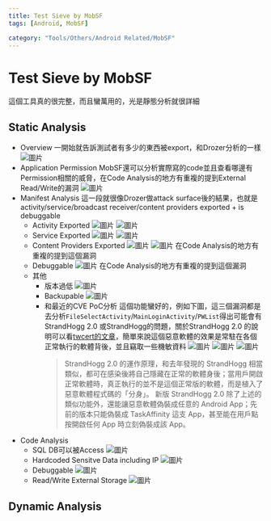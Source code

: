 ```yaml
---
title: Test Sieve by MobSF
tags: [Android, MobSF]

category: "Tools/Others/Android Related/MobSF"
---
```


# Test Sieve by MobSF
這個工具真的很完整，而且蠻萬用的，光是靜態分析就很詳細

## Static Analysis
* Overview
    一開始就告訴測試者有多少的東西被export，和Drozer分析的一樣
    ![圖片](https://hackmd.io/_uploads/H1oU-p3E0.png)
* Application Permission
    MobSF還可以分析實際寫的code並且查看哪邊有Permission相關的威脅，在Code Analysis的地方有重複的提到External Read/Write的漏洞
    ![圖片](https://hackmd.io/_uploads/SJW6fTnV0.png)
* Manifest Analysis
    這一段就很像Drozer做attack surface後的結果，也就是activity/service/broadcast receiver/content providers exported + is debuggable
    * Activity Exported
        ![圖片](https://hackmd.io/_uploads/HJZw4ahVC.png)
        ![圖片](https://hackmd.io/_uploads/HJhO4p2EA.png)
    * Service Exported
        ![圖片](https://hackmd.io/_uploads/r1msNa3VR.png)
        ![圖片](https://hackmd.io/_uploads/rJXTNpnER.png)
    * Content Providers Exported
        ![圖片](https://hackmd.io/_uploads/BkrR4a3NC.png)
        ![圖片](https://hackmd.io/_uploads/B1GJHa24C.png)
        在Code Analysis的地方有重複的提到這個漏洞
    * Debuggable
        ![圖片](https://hackmd.io/_uploads/SyObSpn4A.png)
        在Code Analysis的地方有重複的提到這個漏洞
    * 其他
        * 版本過低
            ![圖片](https://hackmd.io/_uploads/SyVkL63VC.png)
        * Backupable
            ![圖片](https://hackmd.io/_uploads/B1LSvpn4A.png)
        * 和最近的CVE PoC分析
            這個功能蠻好的，例如下圖，這三個漏洞都是去分析`FileSelectActivity`/`MainLoginActivity`/`PWList`得出可能會有StrandHogg 2.0 或StrandHogg的問題，關於StrandHogg 2.0 的說明可以看[twcert的文章](https://www.twcert.org.tw/tw/cp-104-3636-6072b-1.html)，簡單來說這個惡意軟體的效果是常駐在各個正常執行的軟體背後，並且竊取一些機敏資料
            ![圖片](https://hackmd.io/_uploads/HJf0IpnN0.png)
            ![圖片](https://hackmd.io/_uploads/S16AL634R.png)
            ![圖片](https://hackmd.io/_uploads/H12kva34C.png)
            > StrandHogg 2.0 的運作原理，和去年發現的 StrandHogg 相當類似，都可在感染後將自己隱藏在正常的軟體身後；當用戶開啟正常軟體時，真正執行的並不是這個正常版的軟體，而是植入了惡意軟體程式碼的「分身」。
            > 新版 StrandHogg 2.0 除了上述的類似功能外，還能讓惡意軟體偽裝成任意的 Android App；先前的版本只能偽裝成 TaskAffinity 這支 App，甚至能在用戶點按開啟任何 App 時立刻偽裝成該 App。
* Code Analysis
    * SQL DB可以被Access
        ![圖片](https://hackmd.io/_uploads/ryhkWA24R.png)
    * Hardcoded Sensitve Data including IP
        ![圖片](https://hackmd.io/_uploads/H1C7-R2NC.png)
    * Debuggable
        ![圖片](https://hackmd.io/_uploads/Sk3I-C3NC.png)
    * Read/Write External Storage
        ![圖片](https://hackmd.io/_uploads/SJ_TZR2NA.png)

## Dynamic Analysis
